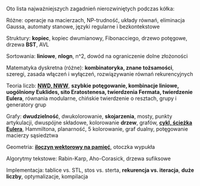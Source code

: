 Oto lista najważniejszych zagadnień nierozwiniętych podczas kółka:

Różne:
operacje na macierzach, NP-trudność, układy równań, eliminacja Gaussa, automaty stanowe, języki regularne i bezkontekstowe

Struktury:
<b>kopiec</b>, kopiec dwumianowy, Fibonacciego, drzewo potęgowe, drzewa <b>BST</b>, AVL

Sortowania:
<b>liniowe</b>, <b>nlogn</b>, n^2, dowód na ograniczenie dolne złożoności

Matematyka dyskretna (różne):
<b>kombinatoryka, znane tożsamości</b>, szeregi, zasada włączeń i wyłączeń, rozwiązywanie równań rekurencyjnych

Teoria liczb:
<b><u>NWD, NWW</u></b>, <b>szybkie potęgowanie, kombinacje liniowe, uogólniony Euklides, sito Eratostenesa, twierdzenia Fermata, twierdzenie Eulera</b>, równania modularne, chińskie twierdzenie o resztach, grupy i generatory grup

Grafy:
<b>dwudzielność</b>, dwukolorowanie, <b>skojarzenia</b>, mosty, punkty artykulacji, dwuspójne składowe, kolorowanie <b>drzew</b>, grafów, <b><u>cykl, ścieżka Eulera</u></b>, Hammiltona, planarność, 5 kolorowanie, graf dualny, potęgowanie macierzy sąsiedztwa

Geometria:
<b><u>iloczyn wektorowy na pamięć</u></b>, otoczka wypukła

Algorytmy tekstowe:
Rabin-Karp, Aho-Corasick, drzewa sufiksowe

Implementacja:
tablice vs. STL, stos vs. sterta, <b>rekurencja vs. iteracja</b>, <b>duże liczby</b>, optymalizacje, kompilacja
